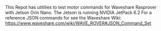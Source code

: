 This Repot has utitilies to test motor commands for Waveshare Rasprover with Jetson Orin Nano. 
The Jetson is running NVIDIA JetPack 6.2
For a reference JSON commands for see the Waveshare Wiki:
https://www.waveshare.com/wiki/WAVE_ROVER#JSON_Command_Set
